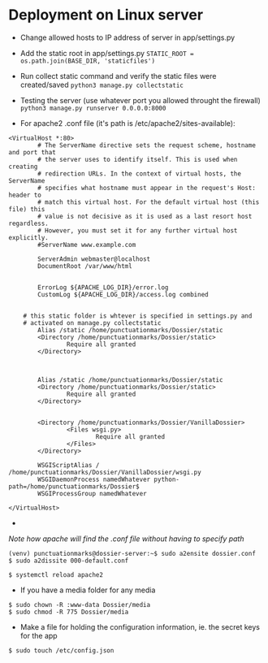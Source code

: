 # Deployment on Linux server

- Change allowed hosts to IP address of server in app/settings.py
- Add the static root in app/settings.py
`STATIC_ROOT = os.path.join(BASE_DIR, 'staticfiles')`

- Run collect static command and verify the static files were created/saved
`python3 manage.py collectstatic`

- Testing the server (use whatever port you allowed throught the firewall)
`python3 manage.py runserver 0.0.0.0:8000`



- For apache2 .conf file (it's path is /etc/apache2/sites-available):
```
<VirtualHost *:80>
        # The ServerName directive sets the request scheme, hostname and port that
        # the server uses to identify itself. This is used when creating
        # redirection URLs. In the context of virtual hosts, the ServerName
        # specifies what hostname must appear in the request's Host: header to
        # match this virtual host. For the default virtual host (this file) this
        # value is not decisive as it is used as a last resort host regardless.
        # However, you must set it for any further virtual host explicitly.
        #ServerName www.example.com

        ServerAdmin webmaster@localhost
        DocumentRoot /var/www/html


        ErrorLog ${APACHE_LOG_DIR}/error.log
        CustomLog ${APACHE_LOG_DIR}/access.log combined

	
	# this static folder is whtever is specified in settings.py and
	# activated on manage.py collectstatic
        Alias /static /home/punctuationmarks/Dossier/static
        <Directory /home/punctuationmarks/Dossier/static>
                Require all granted
        </Directory>



        Alias /static /home/punctuationmarks/Dossier/static
        <Directory /home/punctuationmarks/Dossier/static>
                Require all granted
        </Directory>


        <Directory /home/punctuationmarks/Dossier/VanillaDossier>
                <Files wsgi.py>
                        Require all granted
                </Files>
        </Directory>

        WSGIScriptAlias / /home/punctuationmarks/Dossier/VanillaDossier/wsgi.py
        WSGIDaemonProcess namedWhatever python-path=/home/punctuationmarks/Dossier$
        WSGIProcessGroup namedWhatever

</VirtualHost>
```


- 
_Note how apache will find the .conf file without having to specify path_
```
(venv) punctuationmarks@dossier-server:~$ sudo a2ensite dossier.conf 
$ sudo a2dissite 000-default.conf

$ systemctl reload apache2

```

- If you have a media folder for any media
```
$ sudo chown -R :www-data Dossier/media
$ sudo chmod -R 775 Dossier/media 

```


- Make a file for holding the configuration information, ie. the secret keys for the app
```
$ sudo touch /etc/config.json

```
